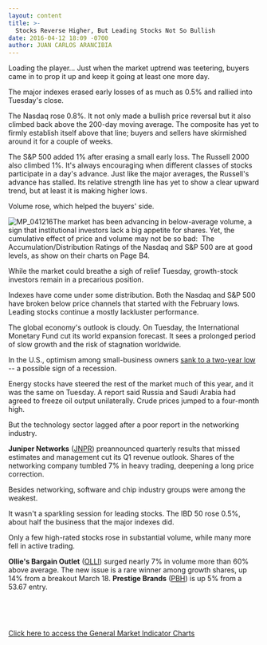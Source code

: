 ```yaml
---
layout: content
title: >-
  Stocks Reverse Higher, But Leading Stocks Not So Bullish
date: 2016-04-12 18:09 -0700
author: JUAN CARLOS ARANCIBIA
---
```






Loading the player...
Just when the market uptrend was teetering, buyers came in to prop it up and keep it going at least one more day.


The major indexes erased early losses of as much as 0.5% and rallied into Tuesday's close.


The Nasdaq rose 0.8%. It not only made a bullish price reversal but it also climbed back above the 200-day moving average. The composite has yet to firmly establish itself above that line; buyers and sellers have skirmished around it for a couple of weeks.


The S&P 500 added 1% after erasing a small early loss. The Russell 2000 also climbed 1%. It's always encouraging when different classes of stocks participate in a day's advance. Just like the major averages, the Russell's advance has stalled. Its relative strength line has yet to show a clear upward trend, but at least it is making higher lows.


Volume rose, which helped the buyers' side.


![MP_041216](https://www.investors.com/wp-content/uploads/2016/04/MP_041216-153x300.jpg)The market has been advancing in below-average volume, a sign that institutional investors lack a big appetite for shares. Yet, the cumulative effect of price and volume may not be so bad:  The Accumulation/Distribution Ratings of the Nasdaq and S&P 500 are at good levels, as show on their charts on Page B4.


While the market could breathe a sigh of relief Tuesday, growth-stock investors remain in a precarious position.


Indexes have come under some distribution. Both the Nasdaq and S&P 500 have broken below price channels that started with the February lows. Leading stocks continue a mostly lackluster performance.


The global economy's outlook is cloudy. On Tuesday, the International Monetary Fund cut its world expansion forecast. It sees a prolonged period of slow growth and the risk of stagnation worldwide.


In the U.S., optimism among small-business owners [sank to a two-year low](https://www.investors.com/news/economy/nfib-small-business-confidence-hits-2-year-low/) -- a possible sign of a recession.


Energy stocks have steered the rest of the market much of this year, and it was the same on Tuesday. A report said Russia and Saudi Arabia had agreed to freeze oil output unilaterally. Crude prices jumped to a four-month high.


But the technology sector lagged after a poor report in the networking industry.


**Juniper Networks** ([JNPR](https://research.investors.com/quote.aspx?symbol=JNPR)) preannounced quarterly results that missed estimates and management cut its Q1 revenue outlook. Shares of the networking company tumbled 7% in heavy trading, deepening a long price correction.


Besides networking, software and chip industry groups were among the weakest.


It wasn't a sparkling session for leading stocks. The IBD 50 rose 0.5%, about half the business that the major indexes did.


Only a few high-rated stocks rose in substantial volume, while many more fell in active trading.


**Ollie's Bargain Outlet** ([OLLI](https://research.investors.com/quote.aspx?symbol=OLLI)) surged nearly 7% in volume more than 60% above average. The new issue is a rare winner among growth shares, up 14% from a breakout March 18. **Prestige Brands** ([PBH](https://research.investors.com/quote.aspx?symbol=PBH)) is up 5% from a 53.67 entry.


 


 


[Click here to access the General Market Indicator Charts](https://www.investors.com/wp-content/uploads/2016/04/GMI_041316.pdf)




